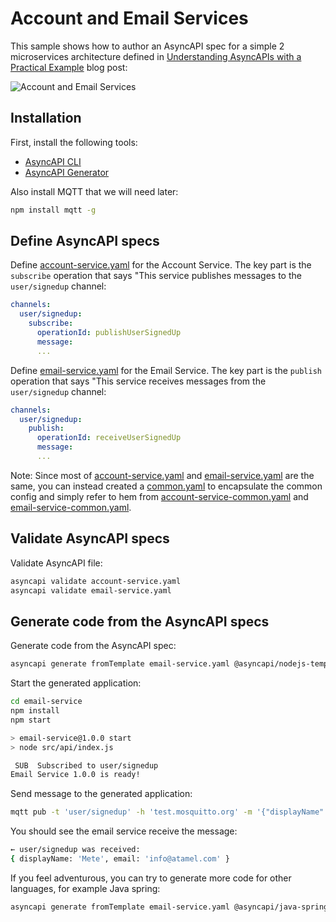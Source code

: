 # Account and Email Services

This sample shows how to author an AsyncAPI spec for a simple 2 microservices
architecture defined in [Understanding AsyncAPIs with a Practical
Example](https://medium.com/event-driven-utopia/understanding-asyncapis-with-a-practical-example-ee2b4be221d8)
blog post:

![Account and Email Services](https://miro.medium.com/v2/resize:fit:720/format:webp/1*pNvIViY4x5vZhOlnM8dqUw.png)

## Installation

First, install the following tools:

* [AsyncAPI CLI](https://www.asyncapi.com/tools/cli)
* [AsyncAPI Generator](https://www.asyncapi.com/tools/generator)

Also install MQTT that we will need later:

```sh
npm install mqtt -g
```

## Define AsyncAPI specs

Define [account-service.yaml](./account-service.yaml) for the Account Service.
The key part is the `subscribe` operation that says "This service publishes
messages to the `user/signedup` channel:

```yaml
channels:
  user/signedup:
    subscribe:
      operationId: publishUserSignedUp
      message:
      ...
```

Define [email-service.yaml](./email-service.yaml) for the Email Service.
The key part is the `publish` operation that says "This service receives
messages from the `user/signedup` channel:

```yaml
channels:
  user/signedup:
    publish:
      operationId: receiveUserSignedUp
      message:
      ...
```

Note: Since most of [account-service.yaml](./account-service.yaml) and
[email-service.yaml](./email-service.yaml) are the same, you can instead created
a [common.yaml](./common.yaml) to encapsulate the common config and simply refer
to hem from [account-service-common.yaml](./account-service-common.yaml) and
[email-service-common.yaml](./email-service-common.yaml).

## Validate AsyncAPI specs

Validate AsyncAPI file:

```sh
asyncapi validate account-service.yaml
asyncapi validate email-service.yaml
```

## Generate code from the AsyncAPI specs

Generate code from the AsyncAPI spec:

```sh
asyncapi generate fromTemplate email-service.yaml @asyncapi/nodejs-template -o email-service -p server=test
```

Start the generated application:

```sh
cd email-service
npm install
npm start

> email-service@1.0.0 start
> node src/api/index.js

 SUB  Subscribed to user/signedup
Email Service 1.0.0 is ready! 
```

Send message to the generated application:

```sh
mqtt pub -t 'user/signedup' -h 'test.mosquitto.org' -m '{"displayName": "Mete", "email": "info@atamel.com"}'
```

You should see the email service receive the message:

```sh
← user/signedup was received:
{ displayName: 'Mete', email: 'info@atamel.com' }
```

If you feel adventurous, you can try to generate more code for other languages,
for example Java spring:

```sh
asyncapi generate fromTemplate email-service.yaml @asyncapi/java-spring-template -o email-service-spring
```
